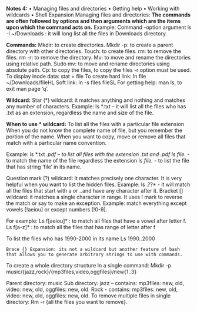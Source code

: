 **Notes 4:**
•	Managing files and directories
•	Getting help
•	Working with wildcards
•	Shell Expansion
 	Managing files and directories:
**The commands are often followed by options and then arguments which are the items upon which the command acts on.**
Example: Command -option argument
	   ls                   -l          ~/Downloads    : it will long list all the files in Downloads directory.

**Commands:**
Mkdir: to create directories.
Mkdir -p: to create a parent directory with other directories.
Touch: to create files.
rm: to remove the files.
rm -r: to remove the directory.
Mv: to move and rename the directories using relative path.
Sudo mv: to move and rename directories using absolute path.
Cp: to copy the files, to copy the files -r option must be used.
To display inode data: stat + file
To create hard link: ln file ~/Downloads/fileHL
Soft link: ln -s files fileSL
For getting help: man ls, to exit man page ‘q’.

**Wildcard:**
Star (*) wildcard: it matches anything and nothing and matches any number of characters.
Example: ls *.txt – it will list all the files who has .txt as an extension, regardless the name and size of the file.

**When to use * wildcard:**
To list all the files with a particular file extension
When you do not know the complete name of file, but you remember the portion of the name.
When you want to copy, move or remove all files that match with a particular name convention.

Example: ls *.txt *.pdf – to list all files with the extension .txt and .pdf
	  ls file.* - to match the name of the file regardless the extension
	 ls *file.* - to list the file that has string ‘file’ in its name.

Question mark (?) wildcard: it matches precisely one character.
It is very helpful when you want to list the hidden files. Example: ls .??* - it will match all the files that start with a or ..and have any character after it.
Bracket [] wildcard: it matches a single character in range.
It uses ! mark to reverse the match or say to make an exception. 
Example: match everything except vowels [!aeiou] or except numbers [!0-9].

For example:
Ls f[aeiou]* : to match all files that have a vowel after letter f.
Ls f[a-z]* : to match all the files that has range of letter after f

To list the files who has 1990-2000 in its name
Ls 1990..2000 

 	Brace {} Expansion: its not a wildcard but another feature of bash that allows you to generate arbitrary strings to use with commands.
To create a whole directory structure In a single command:
	Mkdir -p music/{jazz,rock}/{mp3files,video,oggfiles}/new{1..3}

Parent directory: music
Sub directory: jazz – contains: mp3files: new, old, video: new, old, oggfiles: new, old.
	           Rock - contains: mp3files: new, old, video: new, old, oggfiles: new, old.
To remove multiple files in single directory:
Rm -r {all the files you want to remove}.
